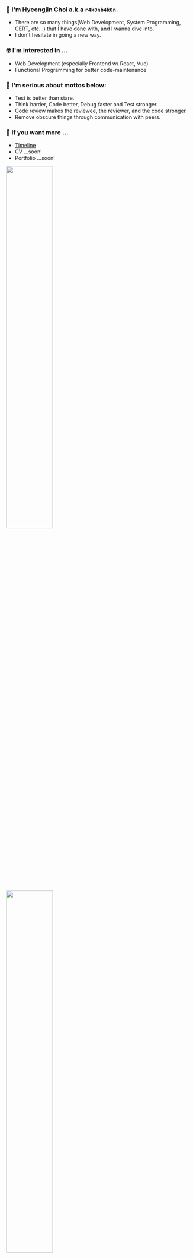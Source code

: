 ### 🙋 I'm Hyeongjin Choi a.k.a `r4k0nb4k0n`.

- There are so many things(Web Development, System Programming, CERT, etc...) that I have done with, and I wanna dive into.
- I don't hesitate in going a new way.

### 🤓 I'm interested in ...

- Web Development (especially Frontend w/ React, Vue)
- Functional Programming for better code-maintenance

### 🧐 I'm serious about mottos below:

- Test is better than stare.  
- Think harder, Code better, Debug faster and Test stronger.  
- Code review makes the reviewee, the reviewer, and the code stronger.  
- Remove obscure things through communication with peers.

### 💁 If you want more ...

- [Timeline](https://r4k0nb4k0n.github.io/timeline)
- CV ...soon!
- Portfolio ...soon!

<p align="left">
  <img width="50%" src="https://badge42.herokuapp.com/api/stats/hyechoi">
  <img width="50%" src="https://badge42.herokuapp.com/api/stats/hyechoi?cursus=C%20Piscine">
</p>

<!--
**r4k0nb4k0n/r4k0nb4k0n** is a ✨ _special_ ✨ repository because its `README.md` (this file) appears on your GitHub profile.

Here are some ideas to get you started:

- 🔭 I’m currently working on ...

- 👯 I’m looking to collaborate on ...
- 🤔 I’m looking for help with ...
- 💬 Ask me about ...
- 📫 How to reach me: ...
- 😄 Pronouns: ...
- ⚡ Fun fact: ...
-->
